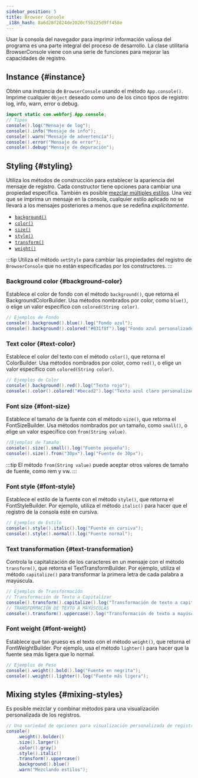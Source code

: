 ```yaml
---
sidebar_position: 5
title: Browser Console
_i18n_hash: 8a6d28f2824de2020cf5b225d9ff458e
---
```

<DocChip chip='since' label='24.10' />
<JavadocLink type="foundation" location="com/webforj/BrowserConsole" top='true'/>

Usar la consola del navegador para imprimir información valiosa del programa es una parte integral del proceso de desarrollo. La clase utilitaria <JavadocLink type="foundation" location="com/webforj/BrowserConsole" code='true'>BrowserConsole</JavadocLink> viene con una serie de funciones para mejorar las capacidades de registro.

## Instance {#instance}

Obtén una instancia de `BrowserConsole` usando el método `App.console()`. Imprime cualquier `Object` deseado como uno de los cinco tipos de registro: log, info, warn, error o debug.

```java
import static com.webforj.App.console;
// Tipos
console().log("Mensaje de log");
console().info("Mensaje de info");
console().warn("Mensaje de advertencia");
console().error("Mensaje de error");
console().debug("Mensaje de depuración");
```

## Styling {#styling}

Utiliza los métodos de construcción para establecer la apariencia del mensaje de registro. Cada constructor tiene opciones para cambiar una propiedad específica. También es posible [mezclar múltiples estilos](#mixing-styles).
Una vez que se imprima un mensaje en la consola, cualquier estilo aplicado no se llevará a los mensajes posteriores a menos que se redefina *explícitamente*.

- [`background()`](#background-color)
- [`color()`](#text-color)
- [`size()`](#font-size)
- [`style()`](#font-style)
- [`transform()`](#text-transformation)
- [`weight()`](#font-weight)

:::tip
Utiliza el método `setStyle` para cambiar las propiedades del registro de `BrowserConsole` que no están especificadas por los constructores.
:::

### Background color {#background-color}

Establece el color de fondo con el método `background()`, que retorna el <JavadocLink type="foundation" location="com/webforj/BrowserConsole.BackgroundColorBuilder" code='true'>BackgroundColorBuilder</JavadocLink>.
Usa métodos nombrados por color, como `blue()`, o elige un valor específico con `colored(String color)`.

```java
// Ejemplos de Fondo
console().background().blue().log("Fondo azul");
console().background().colored("#031f8f").log("Fondo azul personalizado");
```

### Text color {#text-color}

Establece el color del texto con el método `color()`, que retorna el <JavadocLink type="foundation" location="com/webforj/BrowserConsole.ColorBuilder" code='true'>ColorBuilder</JavadocLink>.
Usa métodos nombrados por color, como `red()`, o elige un valor específico con `colored(String color)`.

```java
// Ejemplos de Color
console().background().red().log("Texto rojo");
console().color().colored("#becad2").log("Texto azul claro personalizado");
```

### Font size {#font-size}

Establece el tamaño de la fuente con el método `size()`, que retorna el <JavadocLink type="foundation" location="com/webforj/BrowserConsole.FontSizeBuilder" code='true'>FontSizeBuilder</JavadocLink>.
Usa métodos nombrados por un tamaño, como `small()`, o elige un valor específico con `from(String value)`.

```java
//Ejemplos de Tamaño
console().size().small().log("Fuente pequeña");
console().size().from("30px").log("Fuente de 30px");
```
:::tip
El método `from(String value)` puede aceptar otros valores de tamaño de fuente, como rem y vw.
:::

### Font style {#font-style}

Establece el estilo de la fuente con el método `style()`, que retorna el <JavadocLink type="foundation" location="com/webforj/BrowserConsole.FontStyleBuilder" code='true'>FontStyleBuilder</JavadocLink>.
Por ejemplo, utiliza el método `italic()` para hacer que el registro de la consola esté en cursiva.

```java
// Ejemplos de Estilo
console().style().italic().log("Fuente en cursiva");
console().style().normal().log("Fuente normal");
```

### Text transformation {#text-transformation}

Controla la capitalización de los caracteres en un mensaje con el método `transform()`, que retorna el <JavadocLink type="foundation" location="com/webforj/BrowserConsole.TextTransformBuilder" code='true'>TextTransformBuilder</JavadocLink>.
Por ejemplo, utiliza el método `capitalize()` para transformar la primera letra de cada palabra a mayúscula.

```java
// Ejemplos de Transformación
// Transformación de Texto a Capitalizar
console().transform().capitalize().log("Transformación de texto a capitalizar");
// TRANSFORMACIÓN DE TEXTO A MAYÚSCULAS 
console().transform().uppercase().log("Transformación de texto a mayúsculas");
```

### Font weight {#font-weight}

Establece qué tan grueso es el texto con el método `weight()`, que retorna el <JavadocLink type="foundation" location="com/webforj/BrowserConsole.FontWeightBuilder" code='true'>FontWeightBuilder</JavadocLink>.
Por ejemplo, usa el método `lighter()` para hacer que la fuente sea más ligera que lo normal.

```java
// Ejemplos de Peso
console().weight().bold().log("Fuente en negrita");
console().weight().lighter().log("Fuente más ligera");
```

## Mixing styles {#mixing-styles}
Es posible mezclar y combinar métodos para una visualización personalizada de los registros.

```java
// Una variedad de opciones para visualización personalizada de registros
console()
    .weight().bolder()
    .size().larger()
    .color().gray()
    .style().italic()
    .transform().uppercase()
    .background().blue()
    .warn("Mezclando estilos");
```
